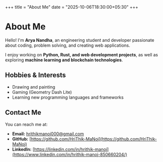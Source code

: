 +++
title = "About Me"
date = "2025-10-06T18:30:00+05:30"
+++

# About Me

Hello! I'm **Arya Nandha**, an engineering student and developer passionate about coding, problem solving, and creating web applications.  

I enjoy working on **Python, Rust, and web development projects**, as well as exploring **machine learning and blockchain technologies**.  

## Hobbies & Interests
- Drawing and painting  
- Gaming (Geometry Dash Lite)  
- Learning new programming languages and frameworks  

## Contact Me
You can reach me at:

- **Email:** hrithikmanoj000@gmail.com  
- **GitHub:** [https://github.com/HriThik-MaNoj](https://github.com/HriThik-MaNoj)  
- **LinkedIn:** [https://linkedin.com/in/hrithik-manoj](https://www.linkedin.com/in/hrithik-manoj-850660204/)
